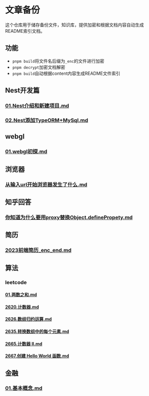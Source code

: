 <h1>文章备份</h1>


<p>这个仓库用于储存备份文件，知识库，提供加密和根据文档内容自动生成README索引文档。</p>

<h2>功能</h2>

<ul>
  <li><code>pnpm build</code>将文件名后缀为<code>_enc</code>的文件进行加密</li>
  <li><code>pnpm decrypt</code>加密文档解密</li>
  <li><code>pnpm build</code>自动根据content内容生成README文件索引</li>
</ul>

<h2>Nest开发篇</h2>

<h3><a href="content/Nest开发篇/01.Nest介绍和新建项目.md">01.Nest介绍和新建项目.md</a></h3>

<h3><a href="content/Nest开发篇/02.Nest添加TypeORM+MySql.md">02.Nest添加TypeORM+MySql.md</a></h3>

<h2>webgl</h2>

<h3><a href="content/webgl/01.webgl初探.md">01.webgl初探.md</a></h3>

<h2>浏览器</h2>

<h3><a href="content/浏览器/从输入url开始浏览器发生了什么.md">从输入url开始浏览器发生了什么.md</a></h3>

<h2>知乎回答</h2>

<h3><a href="content/知乎回答/你知道为什么要用proxy替换Object.definePropety.md">你知道为什么要用proxy替换Object.definePropety.md</a></h3>

<h2>简历</h2>

<h3><a href="content/简历/2023前端简历_enc_end.md">2023前端简历_enc_end.md</a></h3>

<h2>算法</h2>

<h3>leetcode</h3>

<h4><a href="content/算法/leetcode/01.两数之和.md">01.两数之和.md</a></h4>

<h4><a href="content/算法/leetcode/2620.计数器.md">2620.计数器.md</a></h4>

<h4><a href="content/算法/leetcode/2626.数组归约运算.md">2626.数组归约运算.md</a></h4>

<h4><a href="content/算法/leetcode/2635.转换数组中的每个元素.md">2635.转换数组中的每个元素.md</a></h4>

<h4><a href="content/算法/leetcode/2665.计数器 II.md">2665.计数器 II.md</a></h4>

<h4><a href="content/算法/leetcode/2667.创建 Hello World 函数.md">2667.创建 Hello World 函数.md</a></h4>

<h2>金融</h2>

<h3><a href="content/金融/01.基本概念.md">01.基本概念.md</a></h3>

